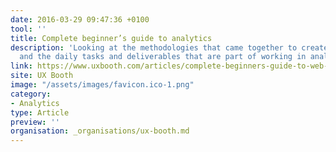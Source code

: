 ```yaml
---
date: 2016-03-29 09:47:36 +0100
tool: ''
title: Complete beginner’s guide to analytics
description: 'Looking at the methodologies that came together to create analytics
  and the daily tasks and deliverables that are part of working in analytics for UX. '
link: https://www.uxbooth.com/articles/complete-beginners-guide-to-web-analytics-and-measurement/
site: UX Booth
image: "/assets/images/favicon.ico-1.png"
category:
- Analytics
type: Article
preview: ''
organisation: _organisations/ux-booth.md
---
```

